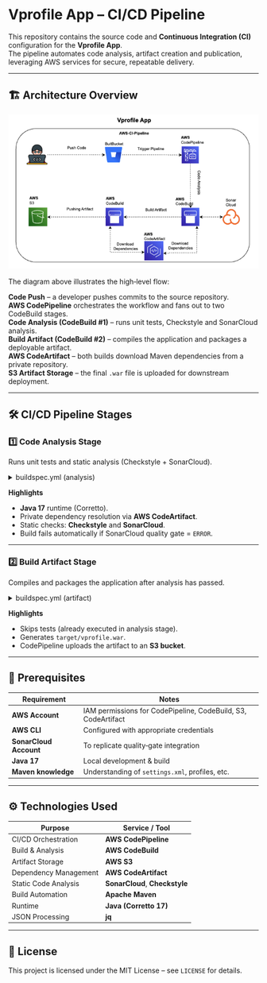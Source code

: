
# Vprofile App – CI/CD Pipeline

This repository contains the source code and **Continuous Integration (CI)** configuration for the **Vprofile App**.  
The pipeline automates code analysis, artifact creation and publication, leveraging AWS services for secure, repeatable delivery.

---

## 🏗️ Architecture Overview

![Pipeline Architecture Diagram](AWS-Ci.png) <!-- Replace with actual image path if different -->

The diagram above illustrates the high‑level flow:

  **Code Push** – a developer pushes commits to the source repository.  
  **AWS CodePipeline** orchestrates the workflow and fans out to two CodeBuild stages.  
  **Code Analysis (CodeBuild #1)** – runs unit tests, Checkstyle and SonarCloud analysis.  
  **Build Artifact (CodeBuild #2)** – compiles the application and packages a deployable artifact.  
  **AWS CodeArtifact** – both builds download Maven dependencies from a private repository.  
  **S3 Artifact Storage** – the final `.war` file is uploaded for downstream deployment.  

---

## 🛠️ CI/CD Pipeline Stages

### 1️⃣ Code Analysis Stage

Runs unit tests and static analysis (Checkstyle + SonarCloud).

<details>
<summary>buildspec.yml (analysis)</summary>

```yaml
version: 0.2
env:
  parameter-store:
    LOGIN: LOGIN                # SonarCloud login token
    HOST: HOST                  # SonarCloud host URL
    Organization: Organization  # SonarCloud organization key
    Project: Project            # SonarCloud project key

phases:
  install:
    runtime-versions:
      java: corretto17
    commands:
      - cp ./settings.xml /root/.m2/settings.xml
      - export CODEARTIFACT_AUTH_TOKEN=`aws codeartifact get-authorization-token           --domain vprofile-repo-manager           --domain-owner 441160708640           --region us-east-1           --query authorizationToken --output text`
  pre_build:
    commands:
      - apt-get update && apt-get install -y jq checkstyle
      - wget https://repo.maven.apache.org/maven2/org/apache/maven/apache-maven/3.9.4/apache-maven-3.9.4-bin.tar.gz
      - tar xzvf apache-maven-3.9.4-bin.tar.gz && ln -s apache-maven-3.9.4 maven
      - wget https://binaries.sonarsource.com/Distribution/sonar-scanner-cli/sonar-scanner-cli-3.3.0.1492-linux.zip
      - unzip sonar-scanner-cli-3.3.0.1492-linux.zip
      - export PATH=$PATH:/sonar-scanner-3.3.0.1492-linux/bin/
  build:
    commands:
      - mvn test
      - mvn checkstyle:checkstyle
      - mvn sonar:sonar           -Dsonar.login=$LOGIN           -Dsonar.host.url=$HOST           -Dsonar.projectKey=$Project           -Dsonar.organization=$Organization           -Dsonar.java.binaries=target/test-classes/com/visualpathit/account/controllerTest/           -Dsonar.junit.reportsPath=target/surefire-reports/           -Dsonar.jacoco.reportsPath=target/jacoco.exec           -Dsonar.java.checkstyle.reportPaths=target/checkstyle-result.xml
      - sleep 5
      - curl https://sonarcloud.io/api/qualitygates/project_status?projectKey=$Project > result.json
      - cat result.json
      - |
        if [ $(jq -r '.projectStatus.status' result.json) = ERROR ]; then
          echo "Quality gate failed"; exit 1
        fi
```
</details>

**Highlights**

* **Java 17** runtime (Corretto).  
* Private dependency resolution via **AWS CodeArtifact**.  
* Static checks: **Checkstyle** and **SonarCloud**.  
* Build fails automatically if SonarCloud quality gate = `ERROR`.  

---

### 2️⃣ Build Artifact Stage

Compiles and packages the application after analysis has passed.

<details>
<summary>buildspec.yml (artifact)</summary>

```yaml
version: 0.2
phases:
  install:
    runtime-versions:
      java: corretto17
    commands:
      - cp ./settings.xml /root/.m2/settings.xml
      - export CODEARTIFACT_AUTH_TOKEN=`aws codeartifact get-authorization-token           --domain vprofile-repo-manager           --domain-owner 441160708640           --region us-east-1           --query authorizationToken --output text`
  pre_build:
    commands:
      - apt-get update && apt-get install -y jq
      - wget https://repo.maven.apache.org/maven2/org/apache/maven/apache-maven/3.9.4/apache-maven-3.9.4-bin.tar.gz
      - tar xzvf apache-maven-3.9.4-bin.tar.gz && ln -s apache-maven-3.9.4 maven
  build:
    commands:
      - mvn clean install -DskipTests
artifacts:
  files:
    - target/**/*.war
  discard-paths: yes
```
</details>

**Highlights**

* Skips tests (already executed in analysis stage).  
* Generates `target/vprofile.war`.  
* CodePipeline uploads the artifact to an **S3 bucket**.  

---

## 🔑 Prerequisites

| Requirement | Notes |
|-------------|-------|
| **AWS Account** | IAM permissions for CodePipeline, CodeBuild, S3, CodeArtifact |
| **AWS CLI** | Configured with appropriate credentials |
| **SonarCloud Account** | To replicate quality‑gate integration |
| **Java 17** | Local development & build |
| **Maven knowledge** | Understanding of `settings.xml`, profiles, etc. |

---

## ⚙️ Technologies Used

| Purpose                      | Service / Tool          |
|------------------------------|-------------------------|
| CI/CD Orchestration          | **AWS CodePipeline**    |
| Build & Analysis             | **AWS CodeBuild**       |
| Artifact Storage             | **AWS S3**              |
| Dependency Management        | **AWS CodeArtifact**    |
| Static Code Analysis         | **SonarCloud**, **Checkstyle** |
| Build Automation             | **Apache Maven**        |
| Runtime                      | **Java (Corretto 17)**  |
| JSON Processing              | **jq**                  |

---

## 📄 License

This project is licensed under the MIT License – see `LICENSE` for details.
